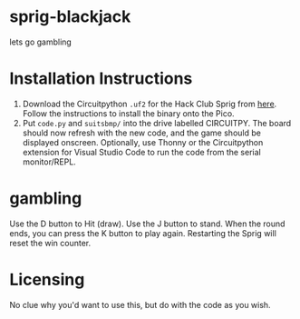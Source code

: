 # sprig-blackjack
lets go gambling


# Installation Instructions
1. Download the Circuitpython `.uf2` for the Hack Club Sprig from [here](https://circuitpython.org/board/hack_club_sprig/). Follow the instructions to install the binary onto the Pico.
2. Put `code.py` and `suitsbmp/` into the drive labelled CIRCUITPY. The board should now refresh with the new code,  and the game should be displayed onscreen. Optionally, use Thonny or the Circuitpython extension for Visual Studio Code to run the code from the serial monitor/REPL.

# gambling
Use the D button to Hit (draw). Use the J button to stand. When the round ends, you can press the K button to play again. Restarting the Sprig will reset the win counter.

# Licensing
No clue why you'd want to use this, but do with the code as you wish.